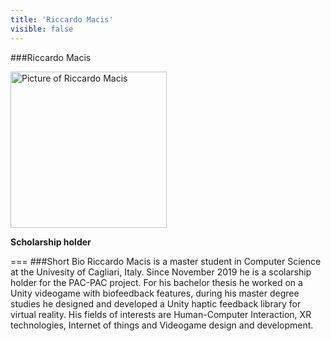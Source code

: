 ```yaml
---
title: 'Riccardo Macis'
visible: false
---
```

   
###Riccardo Macis
   
<img src="/lab/user/pages/02.people/30.macis.riccardo/img/riccardo_macis.jpg" alt="Picture of Riccardo Macis" style="height: 250px">
   
**Scholarship holder**
   
===
###Short Bio
Riccardo Macis is a master student in Computer Science at the Univesity of Cagliari, Italy. Since November 2019 he is a scolarship holder for the PAC-PAC project.
For his bachelor thesis he worked on a Unity videogame with biofeedback features, during his master degree studies he designed and developed a Unity haptic feedback library for virtual reality.
His fields of interests are Human-Computer Interaction, XR technologies, Internet of things and Videogame design and development.
